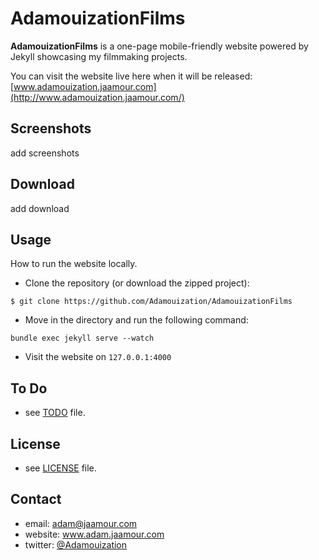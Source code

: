 AdamouizationFilms
==================

**AdamouizationFilms** is a one-page mobile-friendly website powered by Jekyll showcasing my filmmaking projects.

You can visit the website live here when it will be released: [www.adamouization.jaamour.com](http://www.adamouization.jaamour.com/)

## Screenshots
add screenshots

## Download
add download

## Usage

How to run the website locally.

* Clone the repository (or download the zipped project):
```
$ git clone https://github.com/Adamouization/AdamouizationFilms
```

* Move in the directory and run the following command:
```
bundle exec jekyll serve --watch
```

* Visit the website on `127.0.0.1:4000`

## To Do
* see [TODO](https://github.com/Adamouization/AdamouizationFilms/blob/master/docs/TODO.md) file.

## License 
* see [LICENSE](https://github.com/Adamouization/AdamouizationFilms/blob/master/LICENSE) file.

## Contact
* email: adam@jaamour.com
* website: www.adam.jaamour.com
* twitter: [@Adamouization](https://twitter.com/Adamouization)
